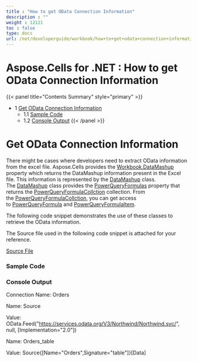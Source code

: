 ```yaml
---
title : "How to get OData Connection Information" 
description : "" 
weight : 12121 
toc : false
type: docs
url: /net/developerguide/workbook/how+to+get+odata+connection+information/
---
```


# Aspose.Cells for .NET : How to get OData Connection Information


{{< panel title="Contents Summary" style="primary" >}}
*   1 [Get OData Connection Information](#get-odata-connection-information)
    *   1.1 [Sample Code](#sample-code)
    *   1.2 [Console Output](#console-output)
{{< /panel >}}
 

# Get OData Connection Information

There might be cases where developers need to extract OData information from the excel file. Aspose.Cells provides the [Workbook.DataMashup](https://apireference.aspose.com/net/cells/aspose.cells/workbook/properties/datamashup) property which returns the DataMashup information present in the Excel file. This information is represented by the [DataMashup](https://apireference.aspose.com/net/cells/aspose.cells.querytables/datamashup) class. The [DataMashup](https://apireference.aspose.com/net/cells/aspose.cells.querytables/datamashup) class provides the [PowerQueryFormulas](https://apireference.aspose.com/net/cells/aspose.cells.querytables/datamashup/properties/powerqueryformulas) property that returns the [PowerQueryFormulaCollction](https://apireference.aspose.com/net/cells/aspose.cells.querytables/powerqueryformulacollction) collection. From the [PowerQueryFormulaCollction](https://apireference.aspose.com/net/cells/aspose.cells.querytables/powerqueryformulacollction), you can get access to [PowerQueryFormula](https://apireference.aspose.com/net/cells/aspose.cells.querytables/powerqueryformula) and [PowerQueryFormulaItem](https://apireference.aspose.com/net/cells/aspose.cells.querytables/powerqueryformulaitem).

The following code snippet demonstrates the use of these classes to retrieve the OData information.

The Source file used in the following code snippet is attached for your reference.

[Source File](https://docs2.aspose.com/cells/net/attachments/96764782/96928098.xlsx)

### Sample Code

### Console Output

Connection Name: Orders

Name: Source

Value: OData.Feed("https://services.odata.org/V3/Northwind/Northwind.svc/", null, \[Implementation="2.0"\])

Name: Orders\_table

Value: Source{\[Name="Orders",Signature="table"\]}\[Data\]


